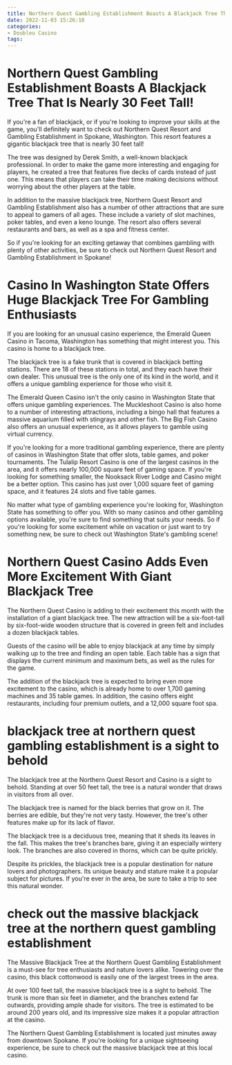 ```yaml
---
title: Northern Quest Gambling Establishment Boasts A Blackjack Tree That Is Nearly 30 Feet Tall!
date: 2022-11-03 15:26:18
categories:
- Doubleu Casino
tags:
---
```



#  Northern Quest Gambling Establishment Boasts A Blackjack Tree That Is Nearly 30 Feet Tall!

If you're a fan of blackjack, or if you're looking to improve your skills at the game, you'll definitely want to check out Northern Quest Resort and Gambling Establishment in Spokane, Washington. This resort features a gigantic blackjack tree that is nearly 30 feet tall!

The tree was designed by Derek Smith, a well-known blackjack professional. In order to make the game more interesting and engaging for players, he created a tree that features five decks of cards instead of just one. This means that players can take their time making decisions without worrying about the other players at the table.

In addition to the massive blackjack tree, Northern Quest Resort and Gambling Establishment also has a number of other attractions that are sure to appeal to gamers of all ages. These include a variety of slot machines, poker tables, and even a keno lounge. The resort also offers several restaurants and bars, as well as a spa and fitness center.

So if you're looking for an exciting getaway that combines gambling with plenty of other activities, be sure to check out Northern Quest Resort and Gambling Establishment in Spokane!

#  Casino In Washington State Offers Huge Blackjack Tree For Gambling Enthusiasts

If you are looking for an unusual casino experience, the Emerald Queen Casino in Tacoma, Washington has something that might interest you. This casino is home to a blackjack tree.

The blackjack tree is a fake trunk that is covered in blackjack betting stations. There are 18 of these stations in total, and they each have their own dealer. This unusual tree is the only one of its kind in the world, and it offers a unique gambling experience for those who visit it.

The Emerald Queen Casino isn't the only casino in Washington State that offers unique gambling experiences. The Muckleshoot Casino is also home to a number of interesting attractions, including a bingo hall that features a massive aquarium filled with stingrays and other fish. The Big Fish Casino also offers an unusual experience, as it allows players to gamble using virtual currency.

If you're looking for a more traditional gambling experience, there are plenty of casinos in Washington State that offer slots, table games, and poker tournaments. The Tulalip Resort Casino is one of the largest casinos in the area, and it offers nearly 100,000 square feet of gaming space. If you're looking for something smaller, the Nooksack River Lodge and Casino might be a better option. This casino has just over 1,000 square feet of gaming space, and it features 24 slots and five table games.

No matter what type of gambling experience you're looking for, Washington State has something to offer you. With so many casinos and other gambling options available, you're sure to find something that suits your needs. So if you're looking for some excitement while on vacation or just want to try something new, be sure to check out Washington State's gambling scene!

#  Northern Quest Casino Adds Even More Excitement With Giant Blackjack Tree

The Northern Quest Casino is adding to their excitement this month with the installation of a giant blackjack tree. The new attraction will be a six-foot-tall by six-foot-wide wooden structure that is covered in green felt and includes a dozen blackjack tables.

Guests of the casino will be able to enjoy blackjack at any time by simply walking up to the tree and finding an open table. Each table has a sign that displays the current minimum and maximum bets, as well as the rules for the game.

The addition of the blackjack tree is expected to bring even more excitement to the casino, which is already home to over 1,700 gaming machines and 35 table games. In addition, the casino offers eight restaurants, including four premium outlets, and a 12,000 square foot spa.

#  blackjack tree at northern quest gambling establishment is a sight to behold

The blackjack tree at the Northern Quest Resort and Casino is a sight to behold. Standing at over 50 feet tall, the tree is a natural wonder that draws in visitors from all over.

The blackjack tree is named for the black berries that grow on it. The berries are edible, but they're not very tasty. However, the tree's other features make up for its lack of flavor.

The blackjack tree is a deciduous tree, meaning that it sheds its leaves in the fall. This makes the tree's branches bare, giving it an especially wintery look. The branches are also covered in thorns, which can be quite prickly.

Despite its prickles, the blackjack tree is a popular destination for nature lovers and photographers. Its unique beauty and stature make it a popular subject for pictures. If you're ever in the area, be sure to take a trip to see this natural wonder.

#  check out the massive blackjack tree at the northern quest gambling establishment

The Massive Blackjack Tree at the Northern Quest Gambling Establishment is a must-see for tree enthusiasts and nature lovers alike. Towering over the casino, this black cottonwood is easily one of the largest trees in the area.

At over 100 feet tall, the massive blackjack tree is a sight to behold. The trunk is more than six feet in diameter, and the branches extend far outwards, providing ample shade for visitors. The tree is estimated to be around 200 years old, and its impressive size makes it a popular attraction at the casino.

The Northern Quest Gambling Establishment is located just minutes away from downtown Spokane. If you're looking for a unique sightseeing experience, be sure to check out the massive blackjack tree at this local casino.